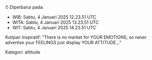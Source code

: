 ⏰ Diperbarui pada:
- WIB: Sabtu, 4 Januari 2025 12.23.51 UTC
- WITA: Sabtu, 4 Januari 2025 13.23.51 UTC
- WIT: Sabtu, 4 Januari 2025 14.23.51 UTC

Kutipan Inspiratif:
"There is no market for YOUR EMOTIONS, so never advertise your FEELINGS just display YOUR ATTITUDE.,."


Kategori: attitude

